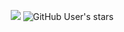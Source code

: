 <p align="center">
<img src="https://img.shields.io/badge/Version-1.0-green?style=for-the-badge">
<img alt="GitHub User's stars" src="https://img.shields.io/github/stars/7r0j4ncodeing/webin-toolbox?style=for-the-badge">
</p>
